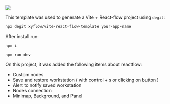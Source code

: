 ![](https://github.com/xyflow/web/blob/main/assets/codesandbox-header-ts.png?raw=true)

This template was used to generate a Vite + React-flow project using `degit`:
```bash
npx degit xyflow/vite-react-flow-template your-app-name
```
After install run:
```bash
npm i
```
```bash
npm run dev
```

On this project, it was added the following items about reactflow:
 - Custom nodes
 - Save and restore workstation ( with control + s or clicking on button )
 - Alert to notify saved workstation
 - Nodes connection
 - Minimap, Background, and Panel
